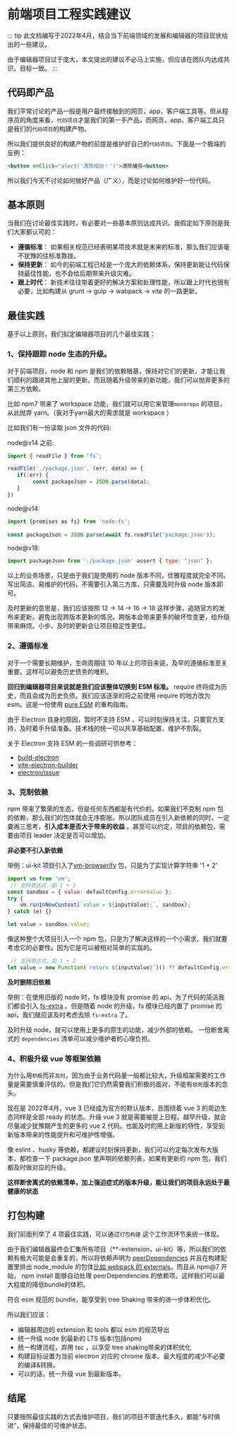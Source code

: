 # 前端项目工程实践建议

::: tip
此文档编写于2022年4月，结合当下前端领域的发展和编辑器的项目现状给出的一些建议。

由于编辑器项目过于庞大，本文提出的建议不必马上实施，但应该在团队内达成共识，目标一致。
:::

## 代码即产品

我们平常讨论的产品一般是用户最终接触到的网页，app，客户端工具等。但从程序员的角度来看，`代码项目`才是我们的第一手产品，而网页，app，客户端工具只是我们的`代码项目`的构建产物。

所以我们提供良好的构建产物的前提是维护好自己的`代码项目`。下面是一个极端的反例：

```html
<button onClick="alert('清除成功！')">清除缓存<button>
```

所以我们今天不讨论如何做好产品（广义），而是讨论如何维护好一份代码。

## 基本原则

当我们在讨论最佳实践时，有必要对一些基本原则达成共识。我假定如下原则是我们大家都认可的：

- **遵循标准**： 如果相关规范已经表明某项技术就是未来的标准，那么我们应该毫不犹豫的往标准靠拢。
- **保持更新**： 如今的前端工程已经是一个庞大的依赖体系，保持更新能让代码保持最佳性能，也不会给后期带来升级灾难。
- **跟上时代**： 新技术往往带着更好的解决方案和处理性能，所以跟上时代也很有必要，比如构建从 grunt -> gulp -> wabpack -> vite 的一路更新。 


## 最佳实践

基于以上原则，我们拟定编辑器项目的几个最佳实践：

###  1、保持跟踪 node 生态的升级。

对于前端项目，node 和 npm 是我们的依赖根基，保持对它们的更新，才能让我们顺利的跟进其他上层的更新。而且随着升级带来的新功能，我们可以抛弃更多的第三方依赖。

比如 npm7 带来了 workspace 功能，我们就可以用它来管理`monorepo` 的项目，从此抛弃 yarn。（我对于yarn最大的需求就是 workspace ）

比如我们有一份读取 json 文件的代码:

node@v14 之前:
```js
import { readFile } from 'fs';

readFile('./package.json', (err, data) => {
   if(!err) {
        const packageJson = JSON.parse(data); 
   }
})
```
node@v14: 
```js
import {promises as fs} from 'node:fs';
 
const packageJson = JSON.parse(await fs.readFile('package.json'));
```
node@v18:
```js
import packageJson from './package.json' assert { type: "json" };
```

以上的业务场景，只是由于我们是使用的 node 版本不同，优雅程度就完全不同。写出简洁、易维护的代码，不需要引入第三方库，只需要及时升级 node 版本即可。

及时更新的意思是，我们应该按照 12 -> 14 -> 16 -> 18 这样步骤，追随官方的发布来更新。避免出现跨版本更新的情况。跨版本会带来更多的破坏性变更，给升级带来麻烦。小步、及时的更新会让项目稳定性更佳。

###  2、遵循标准

对于一个需要长期维护，生命周期往 10 年以上的项目来说，及早的遵循标准至关重要。这样可以避免历史债务的堆积。

**回归到编辑器项目来说就是我们应该整体切换到 ESM 标准。** require 终将成为历史，而且会成为历史负债。我们应该逐渐的将之前使用 require 的地方改为 esm。这是一份使用 [pure ESM](https://gist.github.com/sindresorhus/a39789f98801d908bbc7ff3ecc99d99c) 的重构指南。

由于 Electron 自身的原因，暂时不支持 ESM ，可以时刻保持关注，只要官方支持，及时着手升级准备。技术栈的统一可以共享基础配置，维护不割裂。

关于 Electron 支持 ESM 的一些调研可供参考：

- [build-electron](https://reactjsexample.com/use-es-modules-in-electron/)
- [vite-electron-builder](https://github.com/cawa-93/vite-electron-builder)
- [electron/issue](https://github.com/electron/electron/issues/21457)

### 3、克制依赖

npm 带来了繁荣的生态，但是任何东西都是有代价的。如果我们不克制 npm 包的依赖，那么我们的包体就会无序膨胀。所以团队成员在引入新依赖的同时，一定要再三思考，**引入成本是否大于带来的收益** 。甚至可以约定，项目的依赖包，需要由项目 leader 决定是否可以增加。

**非必要不引入新依赖**

举例：ui-kit 项目引入了[vm-browserify](https://www.npmjs.com/package/vm-browserify) 包，只是为了实现计算字符串 '1 + 2'

```js
import vm from 'vm';
 // 支持表达式，如 1 + 2
const sandbox = { value: defaultConfig.errorValue };
try {
    vm.runInNewContext(`value = ${inputValue};`, sandbox);
} catch (e) {}

let value = sandbox.value;
```

像这种整个大项目引入一个 npm 包，只是为了解决这样的一个小需求，我们就要考虑它的必要性。因为它是可以被相对简单的实现的。

```js
 // 支持表达式，如 1 + 2
let value = new Function(`return ${inputValue}`)() ?? defaultConfig.errorValue;
```

**及时删除旧依赖**

举例：在使用旧版的 node 时，fs 模块没有 promise 的 api，为了代码的简洁我们都会引入 [fs-extra](https://www.npmjs.com/package/fs-extra) 。但是随着 node 的升级，fs 模块已经内置了 promise 的api，我们就应该及时考虑去除 `fs-extra` 了。

及时升级 node，就可以使用上更多的原生的功能，减少外部的依赖。 一份断舍离式的 `dependencies` 清单可以减少维护者的心理负担。

### 4、积极升级 vue 等框架依赖

为什么用`积极`而非`及时`，因为由于业务代码量一般都比较大，升级框架需要的工作量是需要慎重评估的。但是我们它仍然需要我们积极的面对，不能有`锁死`版本的念头。

现在是 2022年4月，vue 3 已经成为官方的默认版本，且围绕着 vue 3 的周边生态同样是全部 ready 的状态。升级 vue 3 就是需要被提上日程。越早升级，就会尽量减少犹豫期产生的更多的 vue 2 代码。也能及时的用上新版的特性，享受到新版本带来的性能提升和可维护性增强。

像 eslint 、husky 等依赖，都建议时刻保持更新，我们可以约定每次发布大版本，都检查一下 package.json 里声明的依赖列表，如果有更新的 npm 包，我们都及时做对应的升级。

**这样断舍离式的依赖清单，加上强迫症式的版本升级，能让我们的项目永远处于最健康的状态**

## 打包构建

我们前面列举了 4 项最佳实践，可以通过`打包构建` 这个工作流环节来统一体现。

由于我们编辑器最终会汇集所有项目（**-extension，ui-kit）等，所以我们的依赖有极大可能是会重复的，所以将依赖声明为 [peerDependencies](https://github.com/npm/rfcs/blob/main/implemented/0025-install-peer-deps.md) 并且在构建配置里排出 node_module 的包体[比如 webpack 的 externals](https://www.npmjs.com/package/webpack-node-externals)。而且从 npm@7 开始， npm install 能够自动处理 peerDependencies 的依赖项。这样我们可以最大程度的降低bundle的体积。

符合 esm 规范的 bundle，能享受到 tree Shaking 带来的进一步体积优化。

所以我们应该：
- 编辑器周边的 extension 和 tools 都以 esm 的规范导出
- 统一升级 node 到最新的 LTS 版本(包括npm)
- 统一构建流程，弃用 tsc ，以享受 tree shaking带来的体积优化
- 构建目标设置为当前 electron 对应的 chrome 版本。最大程度的减少不必要的编译&转换。
- 可以的话，统一升级 vue 到最新版本。


## 结尾

只要按照最佳实践的方式去维护项目，我们的项目不管迭代多久，都能“与时俱进”，保持最佳的可维护状态。
